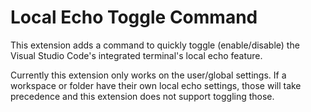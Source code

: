 # Local Echo Toggle Command

This extension adds a command to quickly toggle (enable/disable) the Visual Studio Code's integrated terminal's local echo feature.

Currently this extension only works on the user/global settings. If a workspace or folder have their own local echo settings, those will take precedence and this extension does not support toggling those.
